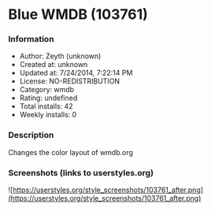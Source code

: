 # Blue WMDB (103761)

### Information
- Author: Zeyth (unknown)
- Created at: unknown
- Updated at: 7/24/2014, 7:22:14 PM
- License: NO-REDISTRIBUTION
- Category: wmdb
- Rating: undefined
- Total installs: 42
- Weekly installs: 0


### Description
Changes the color layout of wmdb.org


### Screenshots (links to userstyles.org)
![https://userstyles.org/style_screenshots/103761_after.png](https://userstyles.org/style_screenshots/103761_after.png)


